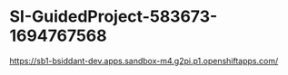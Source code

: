 # SI-GuidedProject-583673-1694767568
https://sb1-bsiddant-dev.apps.sandbox-m4.g2pi.p1.openshiftapps.com/
